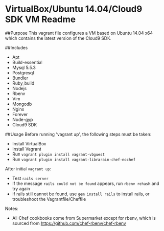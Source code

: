 VirtualBox/Ubuntu 14.04/Cloud9 SDK VM Readme
=======================

##Purpose
This vagrant file configures a VM based on Ubuntu 14.04 x64 which contains the latest
version of the Cloud9 SDK.

##Includes
- Apt
- Build-essential
- Mysql 5.5.3
- Postgresql
- Bundler
- Ruby_build
- Nodejs
- Rbenv
- Vim
- Mongodb
- Nginx
- Forever
- Node-gyp
- Cloud9 SDK

##Usage
Before running 'vagrant up', the following steps must be taken:

- Install VirtualBox
- Install Vagrant
- Run `vagrant plugin install vagrant-vbguest` 
- Run `vagrant plugin install vagrant-librarain-chef-nochef` 

After initial `vagrant up`:

- Test `rails server`
- If the message `rails could not be found` appears, run `rbenv rehash` and try again
- If rails still cannot be found, use `gem install rails` to install rails, or troubleshoot the Vagrantfile/Cheffile

Notes:

- All Chef cookbooks come from Supermarket except for rbenv, which is sourced from <https://github.com/chef-rbenv/chef-rbenv> 